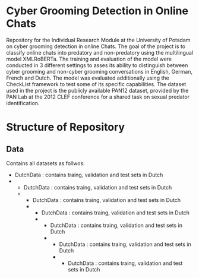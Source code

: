 # Cyber Grooming Detection in Online Chats
Repository for the Individual Research Module at the University of Potsdam on cyber grooming detection in online Chats.
The goal of the project is to classify online chats into predatory and non-predatory using the multilingual model XMLRoBERTa. The training and evaluation of the model were conducted in 3 different settings to asses its ability to distinguish between cyber grooming and non-cyber grooming conversations in English, German, French and Dutch. The model was evaluated additionally using the CheckList framework to test some of its specific capabilities. The dataset used in the project is the publicly available PAN12 dataset, provided by the PAN Lab at the 2012 CLEF conference for a shared task on sexual predator identification.

# Structure of Repository

## Data

Contains all datasets as follwos: 
- DutchData : contains traing, validation and test sets in Dutch
- - DutchData : contains traing, validation and test sets in Dutch
  - - DutchData : contains traing, validation and test sets in Dutch
    - - DutchData : contains traing, validation and test sets in Dutch
      - - DutchData : contains traing, validation and test sets in Dutch
        - - DutchData : contains traing, validation and test sets in Dutch
          - - DutchData : contains traing, validation and test sets in Dutch 
